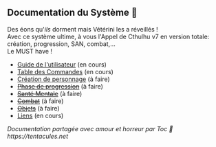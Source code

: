 ## Documentation du Système :squid:

Des éons qu'_ils_ dorment mais Vétérini les a réveillés !\
Avec ce système ultime, à vous l'Appel de Cthulhu v7 en version totale: création, progression, SAN, combat,...\
Le MUST have !

* [Guide de l'utilisateur](./users-guide.md) (en cours)
* [Table des Commandes](./commands_cheat_sheet.md) (en cours)
* [Création de personnage](./character_creation.md) (à faire)
* ~~[Phase de progression](./chardev.md)~~ (à faire)
* ~~[Santé Mentale](./sanity.md)~~ (à faire)
* ~~[Combat](./combat.md)~~ (à faire)
* ~~[Objets](./items.md)~~ (à faire)
* [Liens](./links.md) (en cours)

_Documentation partagée avec amour et horreur par Toc :squid: https://tentacules.net_
